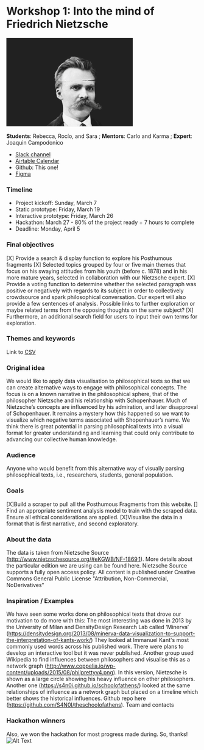 # Workshop 1: Into the mind of Friedrich Nietzsche
![Alt Text](https://github.com/sarachodosh/workshop1-nietzsche/blob/main/nietzsche-app/public/build/assets/header1.gif?raw=true)

**Students**: Rebecca, Rocío, and Sara ; **Mentors**: Carlo and Karma ; **Expert**: Joaquin Campodonico

- [Slack channel](https://mvtecworkspace.slack.com/archives/C01N4MNP0E8)
- [Airtable Calendar](https://airtable.com/shr6YoJrHIhuSNfy7)
- Github: This one! 
- [Figma](https://www.figma.com/file/XAEL4J1Z6TfVnyARgltc8U/workshop-1-shop-nietz)

### Timeline
- Project kickoff: Sunday, March 7
- Static prototype: Friday, March 19
- Interactive prototype: Friday, March 26
- Hackathon: March 27 - 80% of the project ready + 7 hours to complete
- Deadline: Monday, April 5

### Final objectives
[X] Provide a search & display function to explore his Posthumous fragments
[X] Selected topics grouped by four or five main themes that focus on his swaying attitudes from his youth (before c. 1878) and in his more mature years, selected in collaboration with our Nietzsche expert.
[X] Provide a voting function to determine whether the selected paragraph was positive or negatively with regards to its subject in order to collectively crowdsource and spark philosophical conversation. Our expert will also provide a few sentences of analysis. Possible links to further exploration or maybe related terms from the opposing thoughts on the same subject?
[X] Furthermore, an additional search field for users to input their own terms for exploration.

### Themes and keywords
Link to [CSV](https://github.com/sarachodosh/workshop1-nietzsche/blob/main/themes.csv)


### Original idea
We would like to apply data visualisation to philosophical texts so that we can create alternative ways to engage with philosophical concepts. The focus is on a known narrative in the philosophical sphere, that of the philosopher Nietzsche and his relationship with Schopenhauer.
Much of Nietzsche’s concepts are influenced by his admiration, and later disapproval of Schopenhauer. It remains a mystery how this happened so we want to visualize which negative terms associated with Shopenhauer’s name.
We think there is great potential in parsing philosophical texts into a visual format for greater understanding and learning that could only contribute to advancing our collective human knowledge.

### Audience
Anyone who would benefit from this alternative way of visually parsing philosophical texts, i.e., researchers, students, general population.

### Goals
[X]Build a scraper to pull all the Posthumous Fragments from this website.
[] Find an appropriate sentiment analysis model to train with the scraped data. Ensure all ethical considerations are applied.
[X]Visualise the data in a format that is first narrative, and second exploratory.

### About the data
The data is taken from Nietzsche Source (http://www.nietzschesource.org/#eKGWB/NF-1869,1). More details about the particular edition we are using can be found here.
Nietzsche Source supports a fully open access policy. All content is published under Creative Commons General Public License "Attribution, Non-Commercial, NoDerivatives"

### Inspiration / Examples
We have seen some works done on philosophical texts that drove our motivation to do more with this:
The most interesting was done in 2013 by the University of Milan and DensityDesign Research Lab called ‘Minerva’ (https://densitydesign.org/2013/08/minerva-data-visualization-to-support-the-interpretation-of-kants-work/) They looked at Immanuel Kant's most commonly used words across his published work. There were plans to develop an interactive tool but it was never published.
Another group used Wikipedia to find influences between philosophers and visualise this as a network graph (http://www.coppelia.io/wp-content/uploads/2015/08/philprettyv4.png). In this version, Nietzsche is shown as a large circle showing his heavy influence on other philosophers.
Another one (https://s4n0i.github.io/schoolofathens/) looked at the same relationships of influence as a network graph but placed on a timeline which better shows the historical influences. Github repo here (https://github.com/S4N0I/theschoolofathens).
Team and contacts

### Hackathon winners
Also, we won the hackathon for most progress made during. So, thanks!
![Alt Text](https://media.giphy.com/media/mv7XeUdgS6yL6XcITA/giphy.gif)
